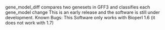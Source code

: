 gene_model_diff compares two genesets in GFF3 and classifies each gene_model change 
This is an early release and the software is still under development. 
Known Bugs:
This Software only works with Bioperl 1.6 (it does not work with 1.7)